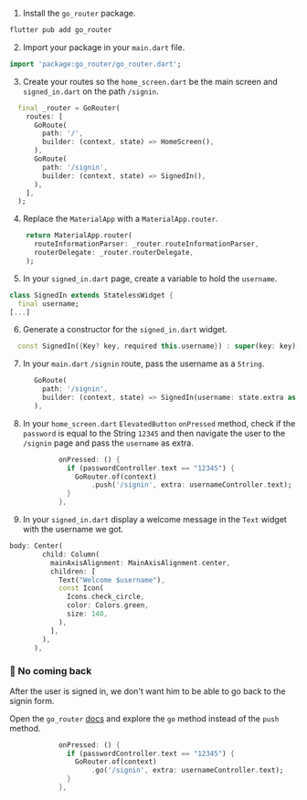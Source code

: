1.  Install the `go_router` package.

```dart
flutter pub add go_router
```

2. Import your package in your `main.dart` file.

```dart
import 'package:go_router/go_router.dart';
```

3. Create your routes so the `home_screen.dart` be the main screen and `signed_in.dart` on the path `/signin`.

```dart
  final _router = GoRouter(
    routes: [
      GoRoute(
        path: '/',
        builder: (context, state) => HomeScreen(),
      ),
      GoRoute(
        path: '/signin',
        builder: (context, state) => SignedIn(),
      ),
    ],
  );
```

4. Replace the `MaterialApp` with a `MaterialApp.router`.

```dart
    return MaterialApp.router(
      routeInformationParser: _router.routeInformationParser,
      routerDelegate: _router.routerDelegate,
    );
```

5. In your `signed_in.dart` page, create a variable to hold the `username`.

```dart
class SignedIn extends StatelessWidget {
  final username;
[...]
```

6. Generate a constructor for the `signed_in.dart` widget.

```dart
  const SignedIn({Key? key, required this.username}) : super(key: key);
```

7. In your `main.dart` `/signin` route, pass the username as a `String`.

```dart
      GoRoute(
        path: '/signin',
        builder: (context, state) => SignedIn(username: state.extra as String),
      ),
```

8. In your `home_screen.dart` `ElevatedButton` `onPressed` method, check if the `password` is equal to the String `12345` and then navigate the user to the `/signin` page and pass the `username` as extra.

```dart
            onPressed: () {
              if (passwordController.text == "12345") {
                GoRouter.of(context)
                    .push('/signin', extra: usernameController.text);
              }
            },
```

9. In your `signed_in.dart` display a welcome message in the `Text` widget with the username we got.

```dart
body: Center(
        child: Column(
          mainAxisAlignment: MainAxisAlignment.center,
          children: [
            Text("Welcome $username"),
            const Icon(
              Icons.check_circle,
              color: Colors.green,
              size: 140,
            ),
          ],
        ),
      ),
```

### 🍋 No coming back

After the user is signed in, we don't want him to be able to go back to the signin form.

Open the `go_router` [docs](https://gorouter.dev/navigation) and explore the `go` method instead of the `push` method.

```dart
            onPressed: () {
              if (passwordController.text == "12345") {
                GoRouter.of(context)
                    .go('/signin', extra: usernameController.text);
              }
            },
```
